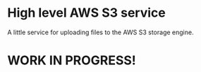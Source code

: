 # High level AWS S3 service

A little service for uploading files to the AWS S3 storage engine.

# WORK IN PROGRESS!